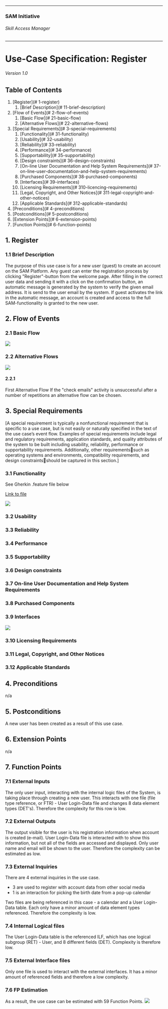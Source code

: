 * * *

### SAM Initiative

###### Skill Access Manager

* * *

# Use-Case Specification: Register

###### Version 1.0

## Table of Contents

1.  [Register](# 1-register)
    1.  [Brief Description](# 11-brief-description)
2.  [Flow of Events](# 2-flow-of-events)
    1.  [Basic Flow](# 21-basic-flow)
    2.  [Alternative Flows](# 22-alternative-flows)
3.  [Special Requirements](# 3-special-requirements)
    1.  [Functionality](# 31-functionality)
    2.  [Usability](# 32-usability)
    3.  [Reliability](# 33-reliability)
    4.  [Performance](# 34-performance)
    5.  [Supportability](# 35-supportability)
    6.  [Design constraints](# 36-design-constraints)
    7.  [On-line User Documentation and Help System Requirements](# 37-on-line-user-documentation-and-help-system-requirements)
    8.  [Purchased Components](# 38-purchased-components)
    9.  [Interfaces](# 39-interfaces)
    10.  [Licensing Requirements](# 310-licencing-requirements)
    11.  [Legal, Copyright, and Other Notices](# 311-legal-copyright-and-other-notices)
    12.  [Applicable Standards](# 312-applicable-standards)
4.  [Preconditions](# 4-preconditions)
5.  [Postconditions](# 5-postconditions)
6.  [Extension Points](# 6-extension-points)
7.  [Function Points](# 6-function-points)

## 1\. Register

### 1.1 Brief Description

The purpose of this use case is for a new user (guest) to create an account on the SAM Platform. Any guest can enter the registration process by clicking "Register"-button from the welcome page. After filling in the correct user data and sending it with a click on the confirmation button, an automatic message is generated by the system to verify the given email address. It is send to the user email by the system. If guest activates the link in the automatic message, an account is created and access to the full SAM-functionality is granted to the new user.

## 2\. Flow of Events

### 2.1 Basic Flow

![](ad_register.png)

### 2.2 Alternative Flows

![](ad_register-alt1.png)

#### 2.2.1

First Alternative Flow If the "check emails" activity is unsuccessful after a number of repetitions an alternative flow can be chosen.

## 3\. Special Requirements

[A special requirement is typically a nonfunctional requirement that is specific to a use case, but is not easily or naturally specified in the text of the use case’s event flow. Examples of special requirements include legal and regulatory requirements, application standards, and quality attributes of the system to be built including usability, reliability, performance or supportability requirements. Additionally, other requirementssuch as operating systems and environments, compatibility requirements, and design constraintsshould be captured in this section.]

### 3.1 Functionality

See Gherkin .feature file below

[Link to file](https://eynorey.visualstudio.com/SAM%20-%20Smartify%20The%20World/_git/sam-private?path=%2Fsrc%2Ftest%2Ffeatures%2Fuser%2Fregister.feature&version=GBmaster&_a=contents)

![](feature_register.png)

### 3.2 Usability

### 3.3 Reliability

### 3.4 Performance

### 3.5 Supportability

### 3.6 Design constraints

### 3.7 On-line User Documentation and Help System Requirements

### 3.8 Purchased Components

### 3.9 Interfaces

![](wf_register.png)

### 3.10 Licensing Requirements

### 3.11 Legal, Copyright, and Other Notices

### 3.12 Applicable Standards

## 4\. Preconditions

n/a

## 5\. Postconditions

A new user has been created as a result of this use case.

## 6\. Extension Points

n/a

## 7\. Function Points

### 7.1 External Inputs

The only user input, interacting with the internal logic files of the System, is taking place through creating a new user. This interacts with one file (file type reference, or FTR) - User Login-Data file and changes 8 data element types (DET's). Therefore the complexity for this row is low.

### 7.2 External Outputs

The output visible for the user is his registration information when account is created (e-mail). User Login-Data file is interacted with to show this information, but not all of the fields are accessed and displayed. Only user name and email will be shown to the user. Therefore the complexity can be estimated as low.

### 7.3 External Inquiries

There are 4 external inquiries in the use case.

*   3 are used to register with account data from other social media
*   1 is an interaction for picking the birth date from a pop-up calendar

Two files are being referenced in this case - a calendar and a User Login-Data table. Each only have a minor amount of data element types referenced. Therefore the complexity is low.

### 7.4 Internal Logical files

The User Login-Data table is the referenced ILF, which has one logical subgroup (RET) - User, and 8 different fields (DET). Complexity is therefore low.

### 7.5 External Interface files

Only one file is used to interact with the external interfaces. It has a minor amount of referenced fields and therefore a low complexity.

### 7.6 FP Estimation

As a result, the use case can be estimated with 59 Function Points. 
![](fp_domain-characteristic_uc-1.png)